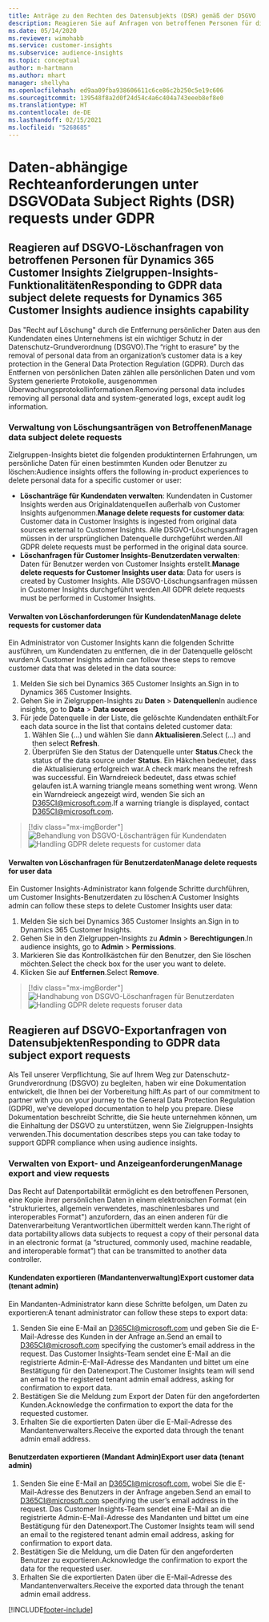 ```yaml
---
title: Anträge zu den Rechten des Datensubjekts (DSR) gemäß der DSGVO | Microsoft Docs
description: Reagieren Sie auf Anfragen von betroffenen Personen für die Funktionalität Dynamics 365 Customer Insights Zielgruppen-Insights.
ms.date: 05/14/2020
ms.reviewer: wimohabb
ms.service: customer-insights
ms.subservice: audience-insights
ms.topic: conceptual
author: m-hartmann
ms.author: mhart
manager: shellyha
ms.openlocfilehash: ed9aa09fba938606611c6ce86c2b250c5e19c606
ms.sourcegitcommit: 139548f8a2d0f24d54c4a6c404a743eeeb8ef8e0
ms.translationtype: HT
ms.contentlocale: de-DE
ms.lasthandoff: 02/15/2021
ms.locfileid: "5268685"
---
```

# <a name="data-subject-rights-dsr-requests-under-gdpr"></a><span data-ttu-id="2f095-103">Daten-abhängige Rechteanforderungen unter DSGVO</span><span class="sxs-lookup"><span data-stu-id="2f095-103">Data Subject Rights (DSR) requests under GDPR</span></span>

## <a name="responding-to-gdpr-data-subject-delete-requests-for-dynamics-365-customer-insights-audience-insights-capability"></a><span data-ttu-id="2f095-104">Reagieren auf DSGVO-Löschanfragen von betroffenen Personen für Dynamics 365 Customer Insights Zielgruppen-Insights-Funktionalitäten</span><span class="sxs-lookup"><span data-stu-id="2f095-104">Responding to GDPR data subject delete requests for Dynamics 365 Customer Insights audience insights capability</span></span>

<span data-ttu-id="2f095-105">Das "Recht auf Löschung" durch die Entfernung persönlicher Daten aus den Kundendaten eines Unternehmens ist ein wichtiger Schutz in der Datenschutz-Grundverordnung (DSGVO).</span><span class="sxs-lookup"><span data-stu-id="2f095-105">The “right to erasure” by the removal of personal data from an organization’s customer data is a key protection in the General Data Protection Regulation (GDPR).</span></span> <span data-ttu-id="2f095-106">Durch das Entfernen von persönlichen Daten zählen alle persönlichen Daten und vom System generierte Protokolle, ausgenommen Überwachungsprotokollinformationen.</span><span class="sxs-lookup"><span data-stu-id="2f095-106">Removing personal data includes removing all personal data and system-generated logs, except audit log information.</span></span>

### <a name="manage-data-subject-delete-requests"></a><span data-ttu-id="2f095-107">Verwaltung von Löschungsanträgen von Betroffenen</span><span class="sxs-lookup"><span data-stu-id="2f095-107">Manage data subject delete requests</span></span>

<span data-ttu-id="2f095-108">Zielgruppen-Insights bietet die folgenden produktinternen Erfahrungen, um persönliche Daten für einen bestimmten Kunden oder Benutzer zu löschen:</span><span class="sxs-lookup"><span data-stu-id="2f095-108">Audience insights offers the following in-product experiences to delete personal data for a specific customer or user:</span></span>

- <span data-ttu-id="2f095-109">**Löschanträge für Kundendaten verwalten**: Kundendaten in Customer Insights werden aus Originaldatenquellen außerhalb von Customer Insights aufgenommen.</span><span class="sxs-lookup"><span data-stu-id="2f095-109">**Manage delete requests for customer data**: Customer data in Customer Insights is ingested from original data sources external to Customer Insights.</span></span> <span data-ttu-id="2f095-110">Alle DSGVO-Löschungsanfragen müssen in der ursprünglichen Datenquelle durchgeführt werden.</span><span class="sxs-lookup"><span data-stu-id="2f095-110">All GDPR delete requests must be performed in the original data source.</span></span>
- <span data-ttu-id="2f095-111">**Löschanfragen für Customer Insights-Benutzerdaten verwalten**: Daten für Benutzer werden von Customer Insights erstellt.</span><span class="sxs-lookup"><span data-stu-id="2f095-111">**Manage delete requests for Customer Insights user data**: Data for users is created by Customer Insights.</span></span> <span data-ttu-id="2f095-112">Alle DSGVO-Löschungsanfragen müssen in Customer Insights durchgeführt werden.</span><span class="sxs-lookup"><span data-stu-id="2f095-112">All GDPR delete requests must be performed in Customer Insights.</span></span>

#### <a name="manage-delete-requests-for-customer-data"></a><span data-ttu-id="2f095-113">Verwalten von Löschanforderungen für Kundendaten</span><span class="sxs-lookup"><span data-stu-id="2f095-113">Manage delete requests for customer data</span></span>

<span data-ttu-id="2f095-114">Ein Administrator von Customer Insights kann die folgenden Schritte ausführen, um Kundendaten zu entfernen, die in der Datenquelle gelöscht wurden:</span><span class="sxs-lookup"><span data-stu-id="2f095-114">A Customer Insights admin can follow these steps to remove customer data that was deleted in the data source:</span></span>

1. <span data-ttu-id="2f095-115">Melden Sie sich bei Dynamics 365 Customer Insights an.</span><span class="sxs-lookup"><span data-stu-id="2f095-115">Sign in to Dynamics 365 Customer Insights.</span></span>
2. <span data-ttu-id="2f095-116">Gehen Sie in Zielgruppen-Insights zu **Daten** > **Datenquellen**</span><span class="sxs-lookup"><span data-stu-id="2f095-116">In audience insights, go to **Data** > **Data sources**</span></span>
3. <span data-ttu-id="2f095-117">Für jede Datenquelle in der Liste, die gelöschte Kundendaten enthält:</span><span class="sxs-lookup"><span data-stu-id="2f095-117">For each data source in the list that contains deleted customer data:</span></span>
   1. <span data-ttu-id="2f095-118">Wählen Sie (...) und wählen Sie dann **Aktualisieren**.</span><span class="sxs-lookup"><span data-stu-id="2f095-118">Select (...) and then select **Refresh**.</span></span>
   2. <span data-ttu-id="2f095-119">Überprüfen Sie den Status der Datenquelle unter **Status**.</span><span class="sxs-lookup"><span data-stu-id="2f095-119">Check the status of the data source under **Status**.</span></span> <span data-ttu-id="2f095-120">Ein Häkchen bedeutet, dass die Aktualisierung erfolgreich war.</span><span class="sxs-lookup"><span data-stu-id="2f095-120">A check mark means the refresh was successful.</span></span> <span data-ttu-id="2f095-121">Ein Warndreieck bedeutet, dass etwas schief gelaufen ist.</span><span class="sxs-lookup"><span data-stu-id="2f095-121">A warning triangle means something went wrong.</span></span> <span data-ttu-id="2f095-122">Wenn ein Warndreieck angezeigt wird, wenden Sie sich an D365CI@microsoft.com.</span><span class="sxs-lookup"><span data-stu-id="2f095-122">If a warning triangle is displayed, contact D365CI@microsoft.com.</span></span>

> [!div class="mx-imgBorder"]
> <span data-ttu-id="2f095-123">![Behandlung von DSGVO-Löschanträgen für Kundendaten](media/gdpr-data-sources.png "Behandlung von DSGVO-Löschungsanträgen für Kundendaten")</span><span class="sxs-lookup"><span data-stu-id="2f095-123">![Handling GDPR delete requests for customer data](media/gdpr-data-sources.png "Handling GDPR delete requests for customer data")</span></span>

#### <a name="manage-delete-requests-for-user-data"></a><span data-ttu-id="2f095-124">Verwalten von Löschanfragen für Benutzerdaten</span><span class="sxs-lookup"><span data-stu-id="2f095-124">Manage delete requests for user data</span></span>

<span data-ttu-id="2f095-125">Ein Customer Insights-Administrator kann folgende Schritte durchführen, um Customer Insights-Benutzerdaten zu löschen:</span><span class="sxs-lookup"><span data-stu-id="2f095-125">A Customer Insights admin can follow these steps to delete Customer Insights user data:</span></span>

1. <span data-ttu-id="2f095-126">Melden Sie sich bei Dynamics 365 Customer Insights an.</span><span class="sxs-lookup"><span data-stu-id="2f095-126">Sign in to Dynamics 365 Customer Insights.</span></span>
2. <span data-ttu-id="2f095-127">Gehen Sie in den Zielgruppen-Insights zu **Admin** > **Berechtigungen**.</span><span class="sxs-lookup"><span data-stu-id="2f095-127">In audience insights, go to **Admin** > **Permissions**.</span></span>
3. <span data-ttu-id="2f095-128">Markieren Sie das Kontrollkästchen für den Benutzer, den Sie löschen möchten.</span><span class="sxs-lookup"><span data-stu-id="2f095-128">Select the check box for the user you want to delete.</span></span>
4. <span data-ttu-id="2f095-129">Klicken Sie auf **Entfernen**.</span><span class="sxs-lookup"><span data-stu-id="2f095-129">Select **Remove**.</span></span>

> [!div class="mx-imgBorder"]
> <span data-ttu-id="2f095-130">![Handhabung von DSGVO-Löschanfragen für Benutzerdaten](media/gdpr-permissions.png "Handhabung von DSGVO-Löschanfragen für Benutzerdaten")</span><span class="sxs-lookup"><span data-stu-id="2f095-130">![Handling GDPR delete requests foruser data](media/gdpr-permissions.png "Handling GDPR delete requests for user data")</span></span>

## <a name="responding-to-gdpr-data-subject-export-requests"></a><span data-ttu-id="2f095-131">Reagieren auf DSGVO-Exportanfragen von Datensubjekten</span><span class="sxs-lookup"><span data-stu-id="2f095-131">Responding to GDPR data subject export requests</span></span>

<span data-ttu-id="2f095-132">Als Teil unserer Verpflichtung, Sie auf Ihrem Weg zur Datenschutz-Grundverordnung (DSGVO) zu begleiten, haben wir eine Dokumentation entwickelt, die Ihnen bei der Vorbereitung hilft.</span><span class="sxs-lookup"><span data-stu-id="2f095-132">As part of our commitment to partner with you on your journey to the General Data Protection Regulation (GDPR), we’ve developed documentation to help you prepare.</span></span> <span data-ttu-id="2f095-133">Diese Dokumentation beschreibt Schritte, die Sie heute unternehmen können, um die Einhaltung der DSGVO zu unterstützen, wenn Sie Zielgruppen-Insights verwenden.</span><span class="sxs-lookup"><span data-stu-id="2f095-133">This documentation describes steps you can take today to support GDPR compliance when using audience insights.</span></span>

### <a name="manage-export-and-view-requests"></a><span data-ttu-id="2f095-134">Verwalten von Export- und Anzeigeanforderungen</span><span class="sxs-lookup"><span data-stu-id="2f095-134">Manage export and view requests</span></span>

<span data-ttu-id="2f095-135">Das Recht auf Datenportabilität ermöglicht es den betroffenen Personen, eine Kopie ihrer persönlichen Daten in einem elektronischen Format (ein "strukturiertes, allgemein verwendetes, maschinenlesbares und interoperables Format") anzufordern, das an einen anderen für die Datenverarbeitung Verantwortlichen übermittelt werden kann.</span><span class="sxs-lookup"><span data-stu-id="2f095-135">The right of data portability allows data subjects to request a copy of their personal data in an electronic format (a “structured, commonly used, machine readable, and interoperable format”) that can be transmitted to another data controller.</span></span>

#### <a name="export-customer-data-tenant-admin"></a><span data-ttu-id="2f095-136">Kundendaten exportieren (Mandantenverwaltung)</span><span class="sxs-lookup"><span data-stu-id="2f095-136">Export customer data (tenant admin)</span></span>

<span data-ttu-id="2f095-137">Ein Mandanten-Administrator kann diese Schritte befolgen, um Daten zu exportieren:</span><span class="sxs-lookup"><span data-stu-id="2f095-137">A tenant administrator can follow these steps to export data:</span></span>

1. <span data-ttu-id="2f095-138">Senden Sie eine E-Mail an D365CI@microsoft.com und geben Sie die E-Mail-Adresse des Kunden in der Anfrage an.</span><span class="sxs-lookup"><span data-stu-id="2f095-138">Send an email to D365CI@microsoft.com specifying the customer’s email address in the request.</span></span> <span data-ttu-id="2f095-139">Das Customer Insights-Team sendet eine E-Mail an die registrierte Admin-E-Mail-Adresse des Mandanten und bittet um eine Bestätigung für den Datenexport.</span><span class="sxs-lookup"><span data-stu-id="2f095-139">The Customer Insights team will send an email to the registered tenant admin email address, asking for confirmation to export data.</span></span>
2. <span data-ttu-id="2f095-140">Bestätigen Sie die Meldung zum Export der Daten für den angeforderten Kunden.</span><span class="sxs-lookup"><span data-stu-id="2f095-140">Acknowledge the confirmation to export the data for the requested customer.</span></span>
3. <span data-ttu-id="2f095-141">Erhalten Sie die exportierten Daten über die E-Mail-Adresse des Mandantenverwalters.</span><span class="sxs-lookup"><span data-stu-id="2f095-141">Receive the exported data through the tenant admin email address.</span></span>

#### <a name="export-user-data-tenant-admin"></a><span data-ttu-id="2f095-142">Benutzerdaten exportieren (Mandant Admin)</span><span class="sxs-lookup"><span data-stu-id="2f095-142">Export user data (tenant admin)</span></span>

1. <span data-ttu-id="2f095-143">Senden Sie eine E-Mail an D365CI@microsoft.com, wobei Sie die E-Mail-Adresse des Benutzers in der Anfrage angeben.</span><span class="sxs-lookup"><span data-stu-id="2f095-143">Send an email to D365CI@microsoft.com specifying the user’s email address in the request.</span></span> <span data-ttu-id="2f095-144">Das Customer Insights-Team sendet eine E-Mail an die registrierte Admin-E-Mail-Adresse des Mandanten und bittet um eine Bestätigung für den Datenexport.</span><span class="sxs-lookup"><span data-stu-id="2f095-144">The Customer Insights team will send an email to the registered tenant admin email address, asking for confirmation to export data.</span></span>
2. <span data-ttu-id="2f095-145">Bestätigen Sie die Meldung, um die Daten für den angeforderten Benutzer zu exportieren.</span><span class="sxs-lookup"><span data-stu-id="2f095-145">Acknowledge the confirmation to export the data for the requested user.</span></span>
3. <span data-ttu-id="2f095-146">Erhalten Sie die exportierten Daten über die E-Mail-Adresse des Mandantenverwalters.</span><span class="sxs-lookup"><span data-stu-id="2f095-146">Receive the exported data through the tenant admin email address.</span></span>


[!INCLUDE[footer-include](../includes/footer-banner.md)]